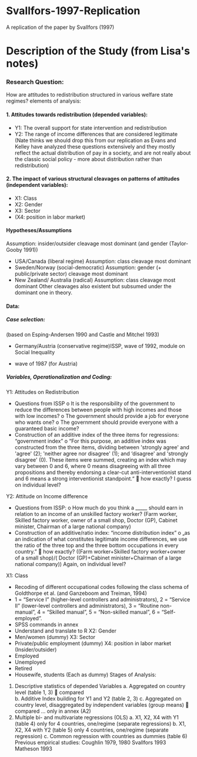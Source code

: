 # Svallfors-1997-Replication
A replication of the paper by Svallfors (1997)

# Description of the Study (from Lisa's notes)

### Research Question:
How are attitudes to redistribution structured in various welfare state regimes?
elements of analysis:
#### 1.	Attitudes towards redistribution (depended variables):
-	Y1: The overall support for state intervention and redistribution 
-	Y2: The range of income differences that are considered legitimate (Nate thinks we should drop this from our replication as Evans and Kelley have analyzed these questions extensively and they mostly reflect the actual distribution of pay in a society, and are not really about the classic social policy - more about distribution rather than redistribution)
#### 2.	The impact of various structural cleavages on patterns of attitudes (independent variables): 
-	X1: Class
-	X2: Gender
-	X3: Sector 
-	(X4: position in labor market)

#### Hypotheses/Assumptions
Assumption: insider/outsider cleavage most dominant (and gender (Taylor-Gooby 1991))
-	USA/Canada (liberal regime)
Assumption: class cleavage most dominant
-	Sweden/Norway (social-democratic)
Assumption: gender (+ public/private sector) cleavage most dominant
-	New Zealand/ Australia (radical) 
Assumption: class cleavage most dominant 
Other cleavages also existent but subsumed under the dominant one in theory.
#### Data:
##### Case selection:
(based on Esping-Andersen 1990 and Castle and Mitchel 1993)
-	Germany/Austria (conservative regime)ISSP, wave of 1992, module on Social Inequality 
+ wave of 1987 (for Austria)
##### Variables, Operationalization and Coding:
Y1: Attitudes on Redistribution
-	Questions from ISSP
o	It is the responsibility of the government to reduce the differences between people with high incomes and those with low incomes?
o	The government should provide a job for everyone who wants one?
o	The government should provide everyone with a guaranteed basic income? 
-	Construction of an additive index of the three items for regressions: “government index”
o	“For this purpose, an additive index was constructed from the three items, dividing between 'strongly agree' and 'agree' (2); 'neither agree nor disagree' (1); and ‘disagree' and 'strongly disagree' (0). These items were summed, creating an index which may vary between 0 and 6, where 0 means disagreeing with all three propositions and thereby endorsing a clear-cut anti-interventionist stand and 6 means a strong interventionist standpoint.“  how exactly? I guess on individual level?

Y2: Attitude on Income difference 
-	Questions from ISSP:
o	How much do you think a _____ should earn in relation to an income of an unskilled factory worker? (Farm worker, Skilled factory worker, owner of a small shop, Doctor (GP), Cabinet minister, Chairman of a large national company)
-	Construction of an additive/ratio index: “income distribution index”
o	„as an indication of what constitutes legitimate income differences, we use the ratio of the three top and the three bottom occupations in every country.”  how exactly? ((Farm worker+Skilled factory worker+owner of a small shop)/( Doctor (GP)+Cabinet minister+Chairman of a large national company)) Again, on individual level? 

X1: Class 
-	Recoding of different occupational codes following the class schema of Goldthorpe et al. (and Ganzeboom and Treiman, 1994)
-	1 = “Service I” (higher-level controllers and administrators), 2 = “Service II” (lower-level controllers and administrators), 3 = “Routine non-manual”, 4 = “Skilled manual”, 5 = “Non-skilled manual”, 6 = “Self-employed”. 
-	SPSS commands in annex
-	Understand and translate to R
X2: Gender
-	Men/women (dummy)
X3: Sector 
-	Private/public employment (dummy)
X4: position in labor market (Insider/outsider) 
-	Employed
-	Unemployed
-	Retired
-	Housewife, students
(Each as dummy) 
Stages of Analysis:
1.	Descriptive statistics of depended Variables 
a.	Aggregated on country level (table 1, 3)  compared  
b.	Additive Index building for Y1 and Y2 (table 2, 3)
c.	Aggregated on country level, disaggregated by independent variables (group means)  compared … only in annex (A2)
2.	Multiple bi- and multivariate regressions (OLS) 
a.	X1, X2, X4 with Y1 (table 4) only for 4 countries, one/regime (separate regressions)
b.	X1, X2, X4 with Y2 (table 5) only 4 countries, one/regime (separate regression)
c.	Common regression with countries as dummies (table 6)
Previous empirical studies:
Coughlin 1979, 1980
Svallfors 1993
Matheson 1993
